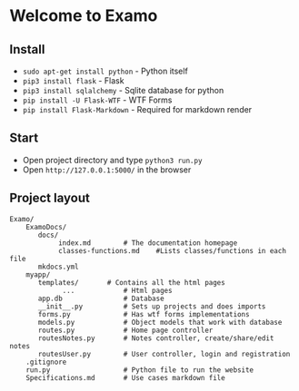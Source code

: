# Welcome to Examo

## Install

* `sudo apt-get install python` - Python itself
* `pip3 install flask` - Flask
* `pip3 install sqlalchemy` - Sqlite database for python
* `pip install -U Flask-WTF` - WTF Forms
* `pip install Flask-Markdown` - Required for markdown render

## Start
* Open project directory and type `python3 run.py`
* Open `http://127.0.0.1:5000/` in the browser

## Project layout
    Examo/
        ExamoDocs/
	       docs/
                index.md  		# The documentation homepage
                classes-functions.md	#Lists classes/functions in each file
           mkdocs.yml
        myapp/
	       templates/ 		# Contains all the html pages
                 ...           	# Html pages           
           app.db         		# Database
           __init__.py    		# Sets up projects and does imports
           forms.py       		# Has wtf forms implementations
           models.py      		# Object models that work with database
           routes.py      		# Home page controller
           routesNotes.py 		# Notes controller, create/share/edit notes
           routesUser.py  		# User controller, login and registration
        .gitignore
        run.py             		# Python file to run the website
        Specifications.md  		# Use cases markdown file
